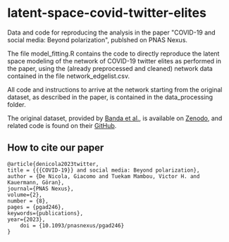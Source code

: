 # latent-space-covid-twitter-elites
Data and code for reproducing the analysis in the paper "COVID-19 and social media: Beyond polarization", publshed on PNAS Nexus.

The file model_fitting.R contains the code to directly reproduce the latent space modeling of the network of COVID-19 twitter elites as performed in the paper, using the (already preprocessed and cleaned) network data contained in the file network_edgelist.csv.

All code and instructions to arrive at the network starting from the original dataset, as described in the paper, is contained in the data_processing folder.

The original dataset, provided by [Banda et al.](https://www.mdpi.com/2673-3986/2/3/24), is available on [Zenodo](https://doi.org/10.5281/zenodo.3723939),
and related code is found on their [GitHub](https://github.com/thepanacealab/COVID19_twitter).

## How to cite our paper

```
@article{denicola2023twitter,
title = {{{COVID-19}} and social media: Beyond polarization},
author = {De Nicola, Giacomo and Tuekam Mambou, Victor H. and Kauermann, Göran},
journal={PNAS Nexus},
volume={2},
number = {8},
pages = {pgad246},
keywords={publications},
year={2023},
	doi = {10.1093/pnasnexus/pgad246}
}
```

